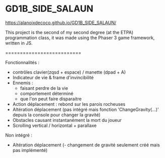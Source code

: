 # GD1B_SIDE_SALAUN

https://alanoixdecoco.github.io/GD1B_SIDE_SALAUN/

This project is the second of my second degree (at the ETPA) programmation class, it was made using the Phaser 3 game framework, written in JS.

==========================

Fonctionnalités :

- contrôles clavier(zqsd + espace) / manette (dpad + A)
- Indicateur de vie & frame d'invincibilité
- Ennemis :
  - faisant perdre de la vie
  - comportement déterminé
  - que l'on peut faire disparaitre
- Action déplacement : rebond sur les parois rocheuses
- Altération déplacement (pas intégré mais fonction 'ChangeGravity(...)' depuis la console pour changer la gravité)
- Obstacles causant instantanément la mort du joueur
- Scrolling vertical / horizontal + parallaxe

Non intégré :

- Altération déplacement
  (- changement de gravité seulement créé mais pas implémenté)
